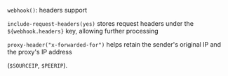 `webhook()`: headers support

`include-request-headers(yes)` stores request headers under the `${webhook.headers}` key, allowing further processing

`proxy-header("x-forwarded-for")` helps retain the sender's original IP and the proxy's IP address

(`$SOURCEIP`, `$PEERIP`).
